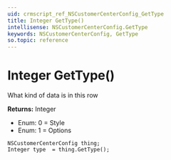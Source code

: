 ```yaml
---
uid: crmscript_ref_NSCustomerCenterConfig_GetType
title: Integer GetType()
intellisense: NSCustomerCenterConfig.GetType
keywords: NSCustomerCenterConfig, GetType
so.topic: reference
---
```


# Integer GetType()

What kind of data is in this row

**Returns:** Integer

* Enum: 0 = Style
* Enum: 1 = Options

```crmscript
NSCustomerCenterConfig thing;
Integer type  = thing.GetType();
```

